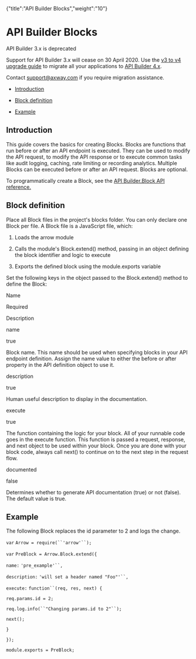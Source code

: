 {"title":"API Builder Blocks","weight":"10"} 

# API Builder Blocks

API Builder 3.x is deprecated

Support for API Builder 3.x will cease on 30 April 2020. Use the [v3 to v4 upgrade guide](https://docs.axway.com/bundle/API_Builder_4x_allOS_en/page/api_builder_v3_to_v4_upgrade_guide.html) to migrate all your applications to [API Builder 4.x](https://docs.axway.com/bundle/API_Builder_4x_allOS_en/page/api_builder_getting_started_guide.html).

Contact [support@axway.com](mailto:support@axway.com) if you require migration assistance.

*   [Introduction](#Introduction)
    
*   [Block definition](#Blockdefinition)
    
*   [Example](#Example)
    

## Introduction

This guide covers the basics for creating Blocks. Blocks are functions that run before or after an API endpoint is executed. They can be used to modify the API request, to modify the API response or to execute common tasks like audit logging, caching, rate limiting or recording analytics. Multiple Blocks can be executed before or after an API request. Blocks are optional.

To programmatically create a Block, see the [API Builder.Block API reference.](#!/api/Arrow.Block)

## Block definition

Place all Block files in the project's blocks folder. You can only declare one Block per file. A Block file is a JavaScript file, which:

1.  Loads the arrow module
    
2.  Calls the module's Block.extend() method, passing in an object defining the block identifier and logic to execute
    
3.  Exports the defined block using the module.exports variable
    

Set the following keys in the object passed to the Block.extend() method to define the Block:

Name

Required

Description

name

true

Block name. This name should be used when specifying blocks in your API endpoint definition. Assign the name value to either the before or after property in the API definition object to use it.

description

true

Human useful description to display in the documentation.

execute

true

The function containing the logic for your block. All of your runnable code goes in the execute function. This function is passed a request, response, and next object to be used within your block. Once you are done with your block code, always call next() to continue on to the next step in the request flow.

documented

false

Determines whether to generate API documentation (true) or not (false). The default value is true.

## Example

The following Block replaces the id parameter to 2 and logs the change.

`var` `Arrow = require(``'arrow'``);`

`var` `PreBlock = Arrow.Block.extend({`

`name:` `'pre_example'``,`

`description:` `'will set a header named "Foo"'``,`

`execute:` `function``(req, res, next) {`

`req.params.id = 2;`

`req.log.info(``"Changing params.id to 2"``);`

`next();`

`}`

`});`

`module.exports = PreBlock;`